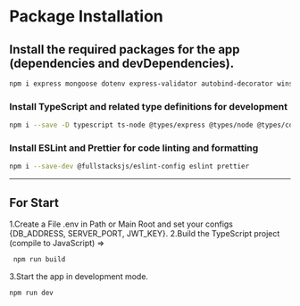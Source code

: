 # Package Installation

## Install the required packages for the app (dependencies and devDependencies).

```sh
npm i express mongoose dotenv express-validator autobind-decorator winston cors helmet express-rate-limit
```

### Install TypeScript and related type definitions for development

```sh
npm i --save -D typescript ts-node @types/express @types/node @types/cors
```

### Install ESLint and Prettier for code linting and formatting

```sh
npm i --save-dev @fullstacksjs/eslint-config eslint prettier
```

---

## For Start

1.Create a File .env in Path or Main Root and set your configs {DB_ADDRESS, SERVER_PORT, JWT_KEY}.
2.Build the TypeScript project (compile to JavaScript) =>

```sh
 npm run build
```

3.Start the app in development mode.

```sh
npm run dev
```
